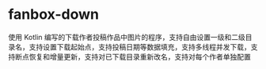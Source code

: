 # fanbox-down
使用 Kotlin 编写的下载作者投稿作品中图片的程序，支持自由设置一级和二级目录名，支持设置下载起始点，支持投稿日期等数据填充，支持多线程并发下载，支持断点恢复和增量更新，支持对已下载目录重新改名，支持对每个作者单独配置
